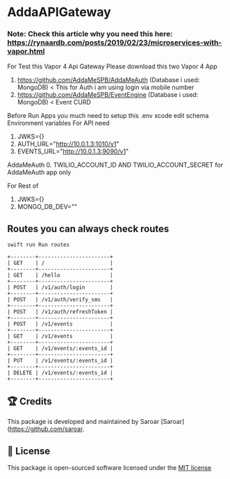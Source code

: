 # AddaAPIGateway
### Note: Check this article why you need this here: https://rynaardb.com/posts/2019/02/23/microservices-with-vapor.html
For Test this Vapor 4 Api Gateway
Please download this two Vapor 4 App
1. https://github.com/AddaMeSPB/AddaMeAuth (Database i used: MongoDB) < This for Auth i am using login via mobile number
2. https://github.com/AddaMeSPB/EventEngine (Database i used: MongoDB) < Event CURD

Before Run Apps you much need to setup this .env xcode edit schema Environment variables 
For API need
1. JWKS={}
2. AUTH_URL="http://10.0.1.3:1010/v1"
3. EVENTS_URL="http://10.0.1.3:9090/v1"

AddaMeAuth
0. TWILIO_ACCOUNT_ID AND TWILIO_ACCOUNT_SECRET for AddaMeAuth app only

For Rest of 
1. JWKS={}
2. MONGO_DB_DEV=""

## Routes you can always check routes
`swift run Run routes`
```
+--------+-----------------------+
| GET    | /                     |
+--------+-----------------------+
| GET    | /hello                |
+--------+-----------------------+
| POST   | /v1/auth/login        |
+--------+-----------------------+
| POST   | /v1/auth/verify_sms   |
+--------+-----------------------+
| POST   | /v1/auth/refreshToken |
+--------+-----------------------+
| POST   | /v1/events            |
+--------+-----------------------+
| GET    | /v1/events            |
+--------+-----------------------+
| GET    | /v1/events/:events_id |
+--------+-----------------------+
| PUT    | /v1/events/:events_id |
+--------+-----------------------+
| DELETE | /v1/events/:events_id |
+--------+-----------------------+
```

## 🏆 Credits

This package is developed and maintained by Saroar [Saroar](https://github.com/saroar.

## 📄 License

This package is open-sourced software licensed under the [MIT license](http://opensource.org/licenses/MIT)
